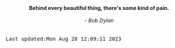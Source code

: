 
<div align="center"><b><span>Behind every beautiful thing, there's some kind of pain.</span></b><br><br><i> - Bob Dylan</i></div>
<br><br><kbd>Last updated:Mon Aug 28 12:09:11 2023</kbd>